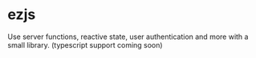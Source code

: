 # ezjs
Use server functions, reactive state, user authentication and more with a small library.
(typescript support coming soon)
 
